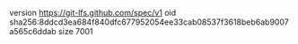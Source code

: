 version https://git-lfs.github.com/spec/v1
oid sha256:8ddcd3ea684f840dfc677952054ee33cab08537f3618beb6ab9007a565c6ddab
size 7001
